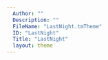 ```yaml
---
  Author: ""
  Description: ""
  FileName: "LastNight.tmTheme"
  ID: "LastNight"
  Title: "LastNight"
  layout: theme
---
```

  